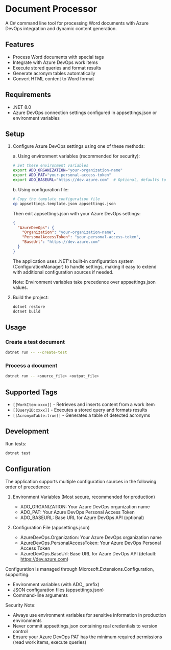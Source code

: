 # Document Processor

A C# command line tool for processing Word documents with Azure DevOps integration and dynamic content generation.

## Features

- Process Word documents with special tags
- Integrate with Azure DevOps work items
- Execute stored queries and format results
- Generate acronym tables automatically
- Convert HTML content to Word format

## Requirements

- .NET 8.0
- Azure DevOps connection settings configured in appsettings.json or environment variables

## Setup

1. Configure Azure DevOps settings using one of these methods:

   a. Using environment variables (recommended for security):
   ```bash
   # Set these environment variables
   export ADO_ORGANIZATION="your-organization-name"
   export ADO_PAT="your-personal-access-token"
   export ADO_BASEURL="https://dev.azure.com"  # Optional, defaults to https://dev.azure.com
   ```

   b. Using configuration file:
   ```bash
   # Copy the template configuration file
   cp appsettings.template.json appsettings.json
   ```

   Then edit appsettings.json with your Azure DevOps settings:
   ```json
   {
     "AzureDevOps": {
       "Organization": "your-organization-name",
       "PersonalAccessToken": "your-personal-access-token",
       "BaseUrl": "https://dev.azure.com"
     }
   }
   ```

   The application uses .NET's built-in configuration system (ConfigurationManager) to handle settings,
   making it easy to extend with additional configuration sources if needed.

   Note: Environment variables take precedence over appsettings.json values.

2. Build the project:
   ```bash
   dotnet restore
   dotnet build
   ```

## Usage

### Create a test document
```bash
dotnet run -- --create-test
```

### Process a document
```bash
dotnet run -- <source_file> <output_file>
```

## Supported Tags

- `[[WorkItem:xxxx]]` - Retrieves and inserts content from a work item
- `[[QueryID:xxxx]]` - Executes a stored query and formats results
- `[[AcronymTable:true]]` - Generates a table of detected acronyms

## Development

Run tests:
```bash
dotnet test
```

## Configuration

The application supports multiple configuration sources in the following order of precedence:

1. Environment Variables (Most secure, recommended for production)
   - ADO_ORGANIZATION: Your Azure DevOps organization name
   - ADO_PAT: Your Azure DevOps Personal Access Token
   - ADO_BASEURL: Base URL for Azure DevOps API (optional)

2. Configuration File (appsettings.json)
   - AzureDevOps.Organization: Your Azure DevOps organization name
   - AzureDevOps.PersonalAccessToken: Your Azure DevOps Personal Access Token
   - AzureDevOps.BaseUrl: Base URL for Azure DevOps API (default: https://dev.azure.com)

Configuration is managed through Microsoft.Extensions.Configuration, supporting:
- Environment variables (with ADO_ prefix)
- JSON configuration files (appsettings.json)
- Command-line arguments

Security Note: 
- Always use environment variables for sensitive information in production environments
- Never commit appsettings.json containing real credentials to version control
- Ensure your Azure DevOps PAT has the minimum required permissions (read work items, execute queries)